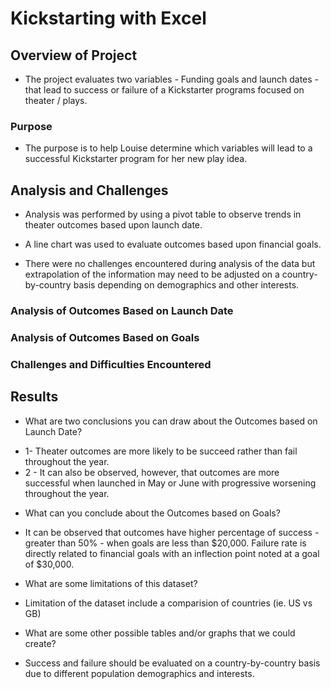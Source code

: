 # Kickstarting with Excel

## Overview of Project
* The project evaluates two variables - Funding goals and launch dates - that lead to success or failure of a Kickstarter programs focused on theater / plays. 

### Purpose
* The purpose is to help Louise determine which variables will lead to a successful Kickstarter program for her new play idea. 

## Analysis and Challenges
* Analysis was performed by using a pivot table to observe trends in theater outcomes based upon launch date. 
* A line chart was used to evaluate outcomes based upon financial goals.  

* There were no challenges encountered during analysis of the data but extrapolation of the information may need to be adjusted on a country-by-country basis depending on demographics and other interests. 

### Analysis of Outcomes Based on Launch Date

### Analysis of Outcomes Based on Goals

### Challenges and Difficulties Encountered

## Results

- What are two conclusions you can draw about the Outcomes based on Launch Date?
* 1- Theater outcomes are more likely to be succeed rather than fail throughout the year.  
* 2 - It can also be observed, however, that outcomes are more successful when launched in May or June with progressive worsening throughout the year. 

- What can you conclude about the Outcomes based on Goals?
* It can be observed that outcomes have higher percentage of success - greater than 50% - when goals are less than $20,000.  Failure rate is directly related to financial goals with an inflection point noted at a goal of $30,000.

- What are some limitations of this dataset?
* Limitation of the dataset include a comparision of countries (ie. US vs GB)

- What are some other possible tables and/or graphs that we could create?
* Success and failure should be evaluated on a country-by-country basis due to different population demographics and interests.
